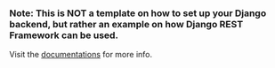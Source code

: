 ### Note: This is NOT a template on how to set up your Django backend, but rather an example on how Django REST Framework can be used. 

Visit the [documentations](https://docs.google.com/document/d/1wRM7QiiFBH5leVeWDkVkRQkMHCIBhX64tQxlXR478zI/edit?tab=t.0) for more info.
